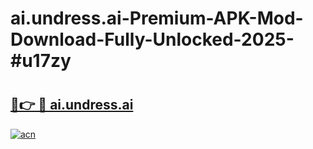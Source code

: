 # ai.undress.ai-Premium-APK-Mod-Download-Fully-Unlocked-2025-#u17zy

# <h2><a href="https://bedroomkl.my?title=ai.undress.ai&ref=1AP">🔗👉 🔴 ai.undress.ai</a></h2>

[![acn](https://github.com/user-attachments/assets/0f9c940e-d8b0-45ae-aac7-cd30a18b3e1c)](https://bedroomkl.my?title=ai.undress.ai&ref=1AP)

